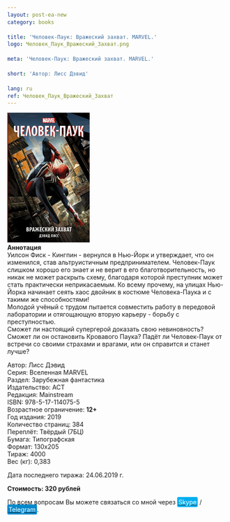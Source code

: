 ```yaml
---
layout: post-ea-new
category: books

title: 'Человек-Паук: Вражеский захват. MARVEL.'
logo: Человек_Паук_Вражеский_Захват.png

meta: 'Человек-Паук: Вражеский захват. MARVEL.'

short: 'Автор: Лисс Дэвид'

lang: ru
ref: Человек_Паук_Вражеский_Захват
---
```


<a data-fancybox="gallery" href="/img/books/Человек_Паук_Вражеский_Захват.png"><img src="/img/books/Человек_Паук_Вражеский_Захват.png" alt=""></a>  
**Аннотация**  
Уилсон Фиск - Кингпин - вернулся в Нью-Йорк и утверждает, что он изменился, став альтруистичным предпринимателем. Человек-Паук слишком хорошо его знает и не верит в его благотворительность, но никак не может раскрыть схему, благодаря которой преступник может стать практически неприкасаемым. Ко всему прочему, на улицах Нью-Йорка начинает сеять хаос двойник в костюме Человека-Паука и с такими же способностями!  
Молодой учёный с трудом пытается совместить работу в передовой лаборатории и отягощающую вторую карьеру - борьбу с преступностью.  
Сможет ли настоящий супергерой доказать свою невиновность? Сможет ли он остановить Кровавого Паука? Падёт ли Человек-Паук от встречи со своими страхами и врагами, или он справится и станет лучше?

Автор: Лисс Дэвид  
Серия: Вселенная MARVEL  
Раздел: Зарубежная фантастика  
Издательство: АСТ  
Редакция: Mainstream  
ISBN: 978-5-17-114075-5  
Возрастное ограничение: **12+**  
Год издания: 2019  
Количество страниц: 384  
Переплёт: Твёрдый  (7БЦ)  
Бумага: Типографская  
Формат: 130х205  
Тираж: 4000  
Вес (кг): 0,383

Дата последнего тиража:	24.06.2019 г.

**Стоимость: 320 рублей**

По всем вопросам Вы можете связаться со мной через <a href="skype:chutkoy89?call" target="_blank"><span style="background-color:#00aff0; color:white; padding:3px; border-radius: 3px">Skype</span></a> / <a href="https://t.me/chutkoy" target="_blank"><span style="background-color:#0088cc; color:white; padding:3px; border-radius: 3px">Telegram</span></a>.